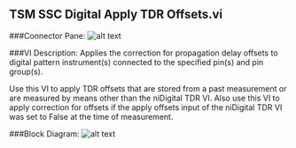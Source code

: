 ## **TSM SSC Digital Apply TDR Offsets.vi**
###Connector Pane:
![alt text](/Instrument%20Control/Digital/Pin%20Levels%20and%20Timing/TSM%20SSC%20Digital%20Apply%20TDR%20Offsets.vic.png "TSM SSC Digital Apply TDR Offsets.vi connector pane")

###VI Description:
Applies the correction for propagation delay offsets to digital pattern instrument(s) connected to the specified pin(s) and pin group(s).

Use this VI to apply TDR offsets that are stored from a past measurement or are measured by means other than the niDigital TDR VI. Also use this VI to apply correction for offsets if the apply offsets input of the niDigital TDR VI was set to False at the time of measurement.

###Block Diagram:
![alt text](/Instrument%20Control/Digital/Pin%20Levels%20and%20Timing/TSM%20SSC%20Digital%20Apply%20TDR%20Offsets.vid.png "TSM SSC Digital Apply TDR Offsets.vi block diagram")
